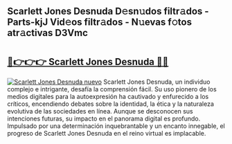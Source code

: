 ## Scarlett Jones Desnuda D𝚎sn𝚞dos filtr𝚊dos - Parts-kjJ Vid𝚎os filtr𝚊dos - N𝚞evas f𝚘tos atr𝚊ctivas D3Vmc

# <h2><a href="http://mb0ef0.tromn.icu/?c=Scarlett+Jones+Desnuda">🔗👉👉👉 Scarlett Jones Desnuda 🔗🔗</a></h2>

[![Scarlett Jones Desnuda nuevo](https://i.imgur.com/pEAQMta.gif)](http://mb0ef0.tromn.icu/?c=Scarlett+Jones+Desnuda)
Scarlett Jones Desnuda, un individuo complejo e intrigante, desafía la comprensión fácil. Su uso pionero de los medios digitales para la autoexpresión ha cautivado y enfurecido a los críticos, encendiendo debates sobre la identidad, la ética y la naturaleza evolutiva de las sociedades en línea. Aunque se desconocen sus intenciones futuras, su impacto en el panorama digital es profundo. Impulsado por una determinación inquebrantable y un encanto innegable, el progreso de Scarlett Jones Desnuda en el reino virtual es implacable.
